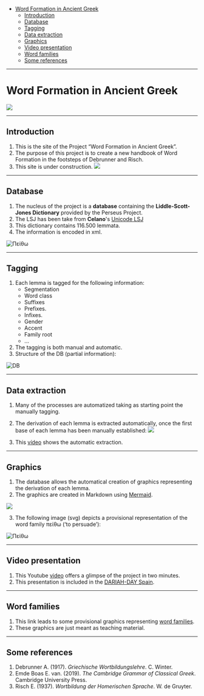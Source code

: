 

- [Word Formation in Ancient Greek](#word-formation-in-ancient-greek)
  - [Introduction](#introduction)
  - [Database](#database)
  - [Tagging](#tagging)
  - [Data extraction](#data-extraction)
  - [Graphics](#graphics)
  - [Video presentation](#video-presentation)
  - [Word families](#word-families)
  - [Some references](#some-references)

---

# Word Formation in Ancient Greek
![](Images/Classic_Tree_02.jpeg)

---
## Introduction

1. This is the site of the Project “Word Formation in Ancient Greek”.
2. The purpose of this project is to create a new handbook of Word Formation in the footsteps of Debrunner and Risch.
3. This site is under construction.
![](Images/Site_under_construction_02.png) 

---
## Database

1. The nucleus of the project is a **database** containing the **Liddle-Scott-Jones Dictionary** provided by the Perseus Project. 
2. The LSJ has been take from **Celano**'s  [Unicode LSJ](https://github.com/gcelano/LSJ_GreekUnicode)
3. This dictionary contains 116.500 lemmata.
4. The information is encoded in xml.
   
![Πείθω](Images/DataBase_XML.png)

---
## Tagging

1. Each lemma is tagged for the following information:
    - Segmentation
    - Word class
    - Suffixes
    - Prefixes.
    - Infixes.
    - Gender
    - Accent
    - Family root
    - ...
2. The tagging is both manual and automatic.
3. Structure of the DB (partial information):
   
![DB](Images/DB_Structure.png)

---
## Data extraction

1. Many of the processes are automatized taking as starting point the manually tagging.
2. The derivation of each lemma is extracted automatically, once the first base of each lemma has been manually established:
![](Images/Extraction.png)

3. This [vídeo](https://youtu.be/Sstu_yzQYnk) shows the automatic extraction.

---

## Graphics

1. The database allows the automatical creation of graphics representing the derivation of each lemma.
2. The graphics are created in Markdown using [Mermaid](https://mermaid.js.org). 

![](Images/Mermaid.png)

3. The following image (svg) depicts a provisional representation of the word family πείθω (‘to persuade’):

![Πείθω](Images/Peitho_Colores_02.svg)

---

## Video presentation

1. This Youtube [video](https://youtu.be/Akyy7MvAdGc) offers a glimpse of the project in two minutes.
2. This presentation is included in the [DARIAH-DAY Spain](https://www.youtube.com/watch?v=ua5DDvd5MUI).

---

## Word families

1. This link leads to some provisional graphics representing [word families](Word_Families.md).
2. These graphics are just meant as teaching material.

---
## Some references

1. Debrunner A. (1917). *Griechische Wortbildungslehre*. C. Winter.
2. Emde Boas E. van. (2019). *The Cambridge Grammar of Classical Greek*. Cambridge University Press.
3. Risch E. (1937). *Wortbildung der Homerischen Sprache*. W. de Gruyter.
